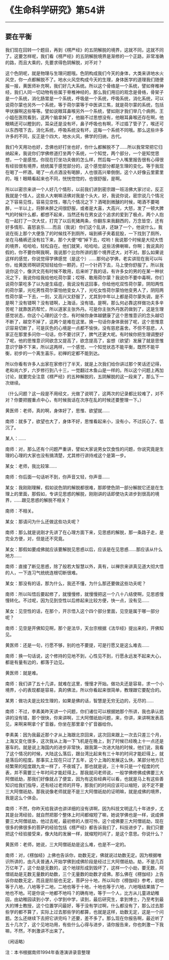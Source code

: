 # 《生命科学研究》第54讲

------

## 要在平衡

我们现在回转一个题目，再到《楞严经》的五阴解脱的境界，这就不同，这就不同了。这要怎样呢，我们看《楞严经》的五阴解脱境界是渐修的一个正路，非常准确的路，而且大乘的，先要求得色阴解脱，对不对？

这个色阴呢，就是物理与生理问题哦。色阴构成我们今天的身体，大类来讲地水火风空，你一点都解脱不了。地水火风空构成今天的生理，身体医学的道理我们随便报一报，黄医师补充啊，我们好几大系统。所以这个骨络是一个系统，譬如脊椎神经，我们人同一切动物有些属于脊椎神经的，那么我们用旧的观念是骨络，骨架子是一个系统，消化肠胃是一个系统，呼吸是一个系统，呼吸系统，消化系统，可以说荷尔蒙也另外一个系统，等于荷尔蒙等于中医讲三焦，就是荷尔蒙的系统，包括甲状腺啊这些等等。譬如说眼耳鼻喉另外一个系统，譬如刚才我们举几个病例，王小姐在医院看到，这两个脑拿掉了，他脑不过思想没有，他眼耳鼻喉还存在啊，他眼睛还可以瞪到的，耳朵还是没有坏，鼻子呼吸也有啊，不过插了管子了，喉还可以东西喂下去，消化系统，呼吸系统没有坏，这每一个系统不同哦。那么这些许多许多的不同，反正是个四大，地水火风，佛学的归纳，古代。

我们今天用功也好，念佛也好打坐也好，你什么都解脱不了……所以我常常把它归纳起来，我说你们学佛修道打坐两个系统，一个知觉，两个部分，一个是知觉思想，一个是感觉。你现在打坐功夫做的怎么样，然后每一个人嘴里报告很有心得很有经验很有境界，统统属于感觉部分的，这个感觉部分都是生理的变化。等于我现在喝了一杯酒，喝了一点点酒没有喝醉，人也很高兴晕倒倒，这个人好像云里雾里的，哦！眼睛看起来也不同，恍恍惚惚的，也很舒服，是啊。

所以以密宗来讲一个人好几个情形，以前我们讲到密宗跟一班活佛大家讨论，反正我就是个怪人，这些人大喇嘛活佛对我是个头大，好，我说你说，密宗说几个情况之下容易见性，容易见空性，哪几个情况之下？酒喝到微醺的时候，喝酒不要喝醉，一半以上，将醉未醉之间很舒服，或者是大喜，大高兴，大怒，发了一顿大脾气的时候什么都，都想不起来，当然还有在男女这个追求的爱到了极点，两个人抱在一起打了一次大仗，打完了以后死猪两条，你翻东来我翻西的，万念皆空，还有好多情形、喜怒哀乐……而且（我说）你们这个乱讲，还缺了一个，他说什么，我说在街上那个大便急了的时候找不到厕所，端到裤子夹着屁股，一下找到了厕所，坐在马桶裤还没有拉下来，那个大便“噔”掉下去，哎哟！我说那个时候是大彻大悟的境界，哈哈哈，轻松自在。他们就笑，哈哈哈，这些活佛喇嘛，你啊；我说真的假的，你不要你啊我啊，我说那个比你所讲的那个境界还大，对不对。那么如果说这样的感觉，你说觉得学佛感觉（是这个）……那何必学佛，老实讲现在我可以叫你，给黄医师啊研究轻轻给你一颗药，打一个针药下去，马上使你舒服了。所以我说你这个，像洪文亮有时候不敢用，后来听了我的话，有许多女的男的在某一种状况之下，我说你给我给他吃荷尔蒙；哎呀、敢用荷尔蒙？我说你不要中毒啊，你们说荷尔蒙吃多了以为是生癌症，我说没有这回事，你给他吃双性荷尔蒙，阴阳两性的荷尔蒙，光吃男性荷尔蒙怕他变女人了，光吃女性荷尔蒙怕他变男人了，阴阳两性荷尔蒙一下去，一刻，又高兴又舒服了，尤其到中年以上都是荷尔蒙失调，是不是啊？没有错啊？没有错啊，上海话，没有错。是啊，那么何必靠这样做功夫多辛苦呢？就靠医药帮忙，所以道家主张外丹。可是你主张外丹医药做到了，这是生理感觉状态，你这个心理的这个念，有时候你身体越健康了这个思惟意识的念头越切不断了，越空不掉了，这两个是难在这里。换一句话你身体衰弱了呢，这个思惟意识容易切断了，可是灰色的心境是一点都不愉快，没有慈悲喜舍。不但不慈悲，人家正在那里多问你一句话，你不要讨厌了，脾气还更大呢。有时候你把生理调整好了呢，他的思惟意识同欲念又提高了，欲念提高了，妄想（欲望）发展了就是思惟意识宁静不下来，所以这两样，一个感觉、一个知觉状态不能平衡，既然不能平衡，初步的一个离生喜乐，初禅的定都不能到达。

所以你看有许多人出家在家修行了半天，就是上次我们给你讲过那个笑话还记得，老和尚六岁，六岁修行到八十三，一觉翻过木鱼山是一样的。所以这个问题上再加讨论，就要完全注意《楞严经》的五种解脱的，五阴解脱的这一段来了，那么下一次继续。

（什么问题？这一段是不用经文，光做了说明了，这两次的记录都比较难了，对不对？你要把握重点中心，有时候我话在次序在乱的时候还要整理一下。）

黄医师：老师，真的啊，身体好了，思惟、欲望就……

南师：就多了，欲望也大了，身体不好，思惟看起来小，没有小，不过灰心了、低沉了。

某人：……

南师：对，那么还有个问题严重讲，譬如大家说男女饮食性的问题，你说究竟是生理的心理的大家也没有搞清楚，尤其修行讲持戒这个是第一步。

某女：老师，我比较笨……

南师：你后面一句话听不到，你声音又轻，你声音……

某女：我刚刚理解，假如说色阴的解脱都很难，那即使色阴一部分解脱它还是在生理上的里面，那假如，专讲见思惑的解脱，刚刚讲的话即使功夫进步到很高的境界，……跟见思惑的解脱不相关？

南师：不相关。

某女：那请问为什么还做这些功夫呢？

南师：那么就是说刚才先讲了在心理方面下来，见思惑的解脱，那一条路子走，是完全方便，对，但是还不究竟。

某女：那假如要成佛就应该要解脱见思惑以后，应该是在见思惑……那应该从什么地方……

南师：直接了断见思惑，除了般若大智慧以外，真有，以禅宗来讲真见道大彻大悟的人，一下连习气统统连根切断很难。

某女：那没有的话，那为什么，我还不懂，为什么那还要做这些功夫呢？

南师：所以叫悟后要起修了，就慢慢修，就慢慢把这一个八十八结使啊，见思惑慢慢转化。不过呢，因为见到空性以后修起来比较方便，快一点，没有见……

某女：见空性的话，在那个，开示悟入这个四个部分里面，见空是属于哪一部分呢？

南师：见空是开佛知见啊，那个是法华，天台宗根据《法华经》提出来的，开佛知见。

黄医师：还是一句，行愿不够，别的也不要提，可是行愿又是这么难去……

南师：换一句话说，这个修持的见地不到，心性见不到，行愿永远发不起来大心，都是有量有边的，都落于边见。

黄医师：就是难。

南师：我们讲了五十几讲，就难在这里，慢慢才开始。做功夫还是容易，求一个小境界，小的表现都是容易，真的佛法，所以你看起来很简单，教理跟它要配合的。

某男：做功夫是比较生理的，如果是佛的话，智慧是无穷无边的，无尽的……

南师：不过，李素美昨天讲一个问题，你们诸位可以根据她那个所讲，我也承认她讲的没有错，那个很快，你来讲啊，三大阿僧祇劫问题，来，你讲，来讲啊发表高见，来啊来啊拿个扩音器，你坐在那里拿个扩音器给你。

李素美：因为我最近那个才从上海跟北京回来，这次回来跟上一次去只差三个月，上海又变化很多，这次我从上海一下飞机是在晚上，到了时候已经晚上十一点还是塞车的。就是说上海国内的进步非常快，跟我第一次进大陆的时候，他们说，我看了这个情况的时候，大陆这么落后，跟台湾比起来有三十年的时间才能赶得上，就是落后的程度。那事实上现在只过了五年，这个上海的发展这么快，某部分地方已经繁荣的程度跟九龙一样了，不夜城了。那也就是说，三十年只是一个程度的代表，并不需要三十年时间才能赶得上。那我就问老师说，一般学佛修佛成佛要三大阿僧祇劫，那我们好像就占了便宜，因为有这些经典可以看，也就是马上有这些善知识给我们指导，还有经过老师的开导，那我们的时间应该可以缩短，说不定不要三大阿僧祇劫，那我说像老师就是不是三大阿僧祇劫的证明嘛，就是成佛的境界，我是这么个体会。

南师：不然，你昨天给我讲也讲详细的没有讲啊，因为科技文明这几十年进步，尤其是台湾经验，就自然把那个整体上时间都缩短了嘛，她说学佛也是一样，说成佛要三大阿僧祇劫，他过去呢，最初修的人很可怜，这个成佛要三大阿僧祇劫，现在很多的佛很多的菩萨的经验包括《楞严经》都告诉我们了，科技进步了，我们只要把这个经验接受来，像大陆的发展一样，就缩短时间了，是这个意思。你说什么？

黄医师：老师，她说，三大阿僧祇劫是这么难，也是不一定的。

南师：对，《楞伽经》上佛也告诉你，劫数无定，佛就说过劫数无定。因为根据唯识所讲的，由凡夫普通人开始学佛到成佛阶段是经过三大阿僧祇劫。劫，不是几百万亿年了，这个劫是无数的，这个地球形成到毁坏了，这样一个小劫，要无数，阿僧祇劫是无数无量数的劫数，三个无量数的劫数才成佛。那么佛在《楞伽经》上告诉你劫数无定，而且是阶层也无定，菩萨分十地，所以叫你《楞伽经》参考，初地等于八地，八地等于二地，二地也等于十地，十地也等于六地，六地哦结果搞了一地也不地。可是你说一地都不地吗？的确有地，等于一个人，比方从儿童进幼稚园，由幼稚园读到小学，小学到中学，读到，最后研究生，拿到博士，乃至考到最大的博士教授，这个位置学问最好，等于没有学过啊，什么都没有了，那么过去那些学的都不算了，实际上过去那些学的都算，也就是这样，劫数无定，这是一个问题。怎么还继续下去把它讲完吗？还要，差不多了。那么现在你报告啊，最近听了五十几次了，这个见地功用，有些什么心得与进步，请你报告来，你也刺激一下我嘛，不然，不刺激讲不出来了。

（闲话略）

注：本书根据南师1994年香港演讲录音整理


